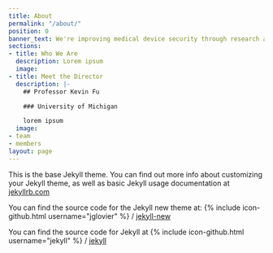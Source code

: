 ```yaml
---
title: About
permalink: "/about/"
position: 0
banner_text: We're improving medical device security through research and education.
sections:
- title: Who We Are
  description: Lorem ipsum
  image: 
- title: Meet the Director
  description: |-
    ## Professor Kevin Fu

    ### University of Michigan

    lorem ipsum
  image: 
- team
- members
layout: page
---
```


This is the base Jekyll theme. You can find out more info about customizing your Jekyll theme, as well as basic Jekyll usage documentation at [jekyllrb.com](http://jekyllrb.com/)

You can find the source code for the Jekyll new theme at:
{% include icon-github.html username="jglovier" %} /
[jekyll-new](https://github.com/jglovier/jekyll-new)

You can find the source code for Jekyll at
{% include icon-github.html username="jekyll" %} /
[jekyll](https://github.com/jekyll/jekyll)
